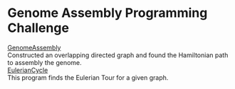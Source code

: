 # Genome Assembly Programming Challenge

[GenomeAssembly](https://github.com/biz-whitney/Coursera-Data-Structures-and-Algorithms-Specialization-/blob/master/Genome%20Assembly%20Programming%20Challenge/GenomeAssembly.java) <br />
Constructed an overlapping directed graph and found the Hamiltonian path to assembly the genome. <br />
[EulerianCycle](https://github.com/biz-whitney/Coursera-Data-Structures-and-Algorithms-Specialization-/blob/master/Genome%20Assembly%20Programming%20Challenge/EulerianCycle.java) <br />
This program finds the Eulerian Tour for a given graph.
